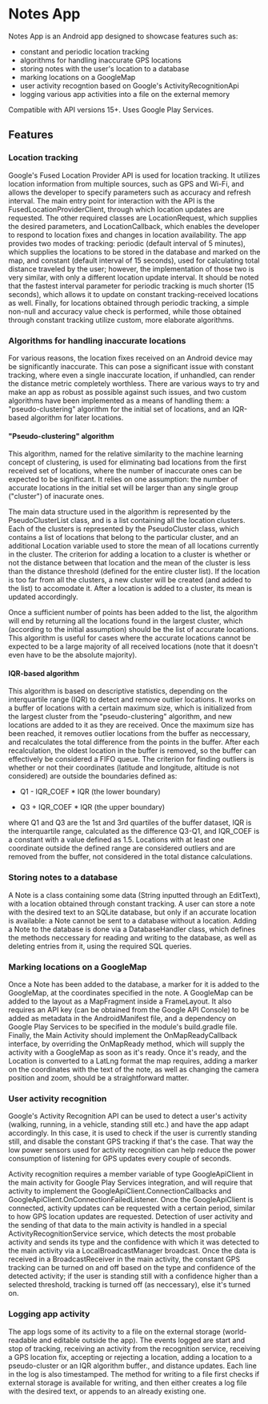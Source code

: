 # Notes App

Notes App is an Android app designed to showcase features such as:

* constant and periodic location tracking
* algorithms for handling inaccurate GPS locations
* storing notes with the user's location to a database 
* marking locations on a GoogleMap 
* user activity recogntion based on Google's ActivityRecognitionApi
* logging various app activities into a file on the external memory

Compatible with API versions 15+. Uses Google Play Services.

## Features

### Location tracking

Google's Fused Location Provider API is used for location tracking. It utilizes location information from multiple sources, such as GPS and Wi-Fi, and allows the developer to specify parameters such as accuracy and refresh interval. The main entry point for interaction with the API is the FusedLocationProviderClient, through which location updates are requested. The other required classes are LocationRequest, which supplies the desired parameters, and LocationCallback, which enables the developer to respond to location fixes and changes in location availability. The app provides two modes of tracking: periodic (default interval of 5 minutes), which supplies the locations to be stored in the database and marked on the map, and constant (default interval of 15 seconds), used for calculating total distance traveled by the user; however, the implementation of those two is very similar, with only a different location update interval. It should be noted that the fastest interval parameter for periodic tracking is much shorter (15 seconds), which allows it to update on constant tracking-received locations as well. Finally, for locations obtained through periodic tracking, a simple non-null and accuracy value check is performed, while those obtained through constant tracking utilize custom, more elaborate algorithms.

### Algorithms for handling inaccurate locations

For various reasons, the location fixes received on an Android device may be significantly inaccurate. This can pose a significant issue with constant tracking, where even a single inaccurate location, if unhandled, can render the distance metric completely worthless. There are various ways to try and make an app as robust as possible against such issues, and two custom algorithms have been implemented as a means of handling them: a "pseudo-clustering" algorithm for the initial set of locations, and an IQR-based algorithm for later locations.

#### "Pseudo-clustering" algorithm

This algorithm, named for the relative similarity to the machine learning concept of clustering, is used for eliminating bad locations from the first received set of locations, where the number of inaccurate ones can be expected to be significant. It relies on one assumption: the number of accurate locations in the initial set will be larger than any single group ("cluster") of inacurate ones. 

The main data structure used in the algorithm is represented by the PseudoClusterList class, and is a list containing all the location clusters. Each of the clusters is represented by the PseudoCluster class, which contains a list of locations that belong to the particular cluster, and an additional Location variable used to store the mean of all locations currently in the cluster. The criterion for adding a location to a cluster is whether or not the distance between that location and the mean of the cluster is less than the distance threshold (defined for the entire cluster list). If the location is too far from all the clusters, a new cluster will be created (and added to the list) to accomodate it. After a location is added to a cluster, its mean is updated accordingly.

Once a sufficient number of points has been added to the list, the algorithm will end by returning all the locations found in the largest cluster, which (according to the initial assumption) should be the list of accurate locations. This algorithm is useful for cases where the accurate locations cannot be expected to be a large majority of all received locations (note that it doesn't even have to be the absolute majority).

#### IQR-based algorithm

This algorithm is based on descriptive statistics, depending on the interquartile range (IQR) to detect and remove outlier locations. It works on a buffer of locations with a certain maximum size, which is initialized from the largest cluster from the "pseudo-clustering" algorithm, and new locations are added to it as they are received. Once the maximum size has been reached, it removes outlier locations from the buffer as neccessary, and recalculates the total difference from the points in the buffer. After each recalculation, the oldest location in the buffer is removed, so the buffer can effectively be considered a FIFO queue. The criterion for finding outliers is whether or not their coordinates (latitude and longitude, altitude is not considered) are outside the boundaries defined as:

* Q1 - IQR_COEF * IQR (the lower boundary)

* Q3 + IQR_COEF * IQR (the upper boundary)

where Q1 and Q3 are the 1st and 3rd quartiles of the buffer dataset, IQR is the interquartile range, calculated as the difference Q3-Q1, and IQR_COEF is a constant with a value defined as 1.5. Locations with at least one coordinate outside the defined range are considered outliers and are removed from the buffer, not considered in the total distance calculations.

### Storing notes to a database

A Note is a class containing some data (String inputted through an EditText), with a location obtained through constant tracking. A user can store a note with the desired text to an SQLite database, but only if an accurate location is available: a Note cannot be sent to a database without a location. Adding a Note to the database is done via a DatabaseHandler class, which defines the methods neccessary for reading and writing to the database, as well as deleting entries from it, using the required SQL queries.

### Marking locations on a GoogleMap

Once a Note has been added to the database, a marker for it is added to the GoogleMap, at the coordinates specified in the note. A GoogleMap can be added to the layout as a MapFragment inside a FrameLayout. It also requires an API key (can be obtained from the Google API Console) to be added as metadata in the AndroidManifest file, and a dependency on Google Play Services to be specified in the module's build.gradle file. Finally, the Main Activity should implement the OnMapReadyCallback interface, by overriding the OnMapReady method, which will supply the activity with a GoogleMap as soon as it's ready. Once it's ready, and the Location is converted to a LatLng format the map requires, adding a marker on the coordinates with the text of the note, as well as changing the camera position and zoom, should be a straightforward matter.

### User activity recognition

Google's Activity Recognition API can be used to detect a user's activity (walking, running, in a vehicle, standing still etc.) and have the app adapt accordingly. In this case, it is used to check if the user is currently standing still, and disable the constant GPS tracking if that's the case. That way the low power sensors used for activity recognition can help reduce the power consumption of listening for GPS updates every couple of seconds.

Activity recognition requires a member variable of type GoogleApiClient in the main activity for Google Play Services integration, and will require that activity to implement the GoogleApiClient.ConnectionCallbacks and GoogleApiClient.OnConnectionFailedListener. Once the GoogleApiClient is connected, activity updates can be requested with a certain period, similar to how GPS location updates are requested. Detection of user activity and the sending of that data to the main activity is handled in a special ActivityRecognitionService service, which detects the most probable activity and sends its type and the confidence with which it was detected to the main activity via a LocalBroadcastManager broadcast. Once the data is received in a BroadcastReceiver in the main activity, the constant GPS tracking can be turned on and off based on the type and confidence of the detected activity; if the user is standing still with a confidence higher than a selected threshold, tracking is turned off (as neccessary), else it's turned on.

### Logging app activity

The app logs some of its activity to a file on the external storage (world-readable and editable outside the app). The events logged are start and stop of tracking, receiving an activity from the recognition service, receiving a GPS location fix, accepting or rejecting a location, adding a location to a pseudo-cluster or an IQR algorithm buffer., and distance updates. Each line in the log is also timestamped. The method for writing to a file first checks if external storage is available for writing, and then either creates a log file with the desired text, or appends to an already existing one.
